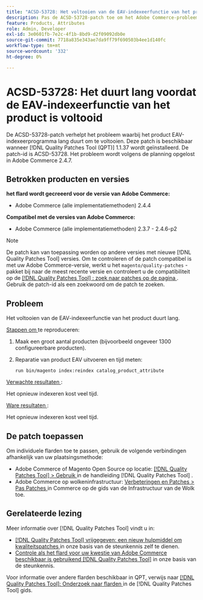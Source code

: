 ```yaml
---
title: "ACSD-53728: Het voltooien van de EAV-indexeerfunctie van het product duurt lang."
description: Pas de ACSD-53728-patch toe om het Adobe Commerce-probleem op te lossen, waarbij het voltooien van de product EAV-indexeerder veel tijd in beslag neemt.
feature: Products, Attributes
role: Admin, Developer
exl-id: 3e0601fb-7e2c-4f1b-8bd9-d2f09092db0e
source-git-commit: 7718a835e343ae7da9ff79f690503b4ee1d140fc
workflow-type: tm+mt
source-wordcount: '332'
ht-degree: 0%

---
```


# ACSD-53728: Het duurt lang voordat de EAV-indexeerfunctie van het product is voltooid

De ACSD-53728-patch verhelpt het probleem waarbij het product EAV-indexeerprogramma lang duurt om te voltooien. Deze patch is beschikbaar wanneer [!DNL Quality Patches Tool (QPT)] 1.1.37 wordt geïnstalleerd. De patch-id is ACSD-53728. Het probleem wordt volgens de planning opgelost in Adobe Commerce 2.4.7.

## Betrokken producten en versies

**het flard wordt gecreeerd voor de versie van Adobe Commerce:**

* Adobe Commerce (alle implementatiemethoden) 2.4.4

**Compatibel met de versies van Adobe Commerce:**

* Adobe Commerce (alle implementatiemethoden) 2.3.7 - 2.4.6-p2

>[!NOTE]
>
>De patch kan van toepassing worden op andere versies met nieuwe [!DNL Quality Patches Tool] versies. Om te controleren of de patch compatibel is met uw Adobe Commerce-versie, werkt u het `magento/quality-patches` -pakket bij naar de meest recente versie en controleert u de compatibiliteit op de [[!DNL Quality Patches Tool] : zoek naar patches op de pagina ](https://experienceleague.adobe.com/tools/commerce-quality-patches/index.html) . Gebruik de patch-id als een zoekwoord om de patch te zoeken.

## Probleem

Het voltooien van de EAV-indexeerfunctie van het product duurt lang.

<u> Stappen om </u> te reproduceren:

1. Maak een groot aantal producten (bijvoorbeeld ongeveer 1300 configureerbare producten).
1. Reparatie van product EAV uitvoeren en tijd meten:

   `run bin/magento index:reindex catalog_product_attribute`

<u> Verwachte resultaten </u>:

Het opnieuw indexeren kost veel tijd.

<u> Ware resultaten </u>:

Het opnieuw indexeren kost veel tijd.

## De patch toepassen

Om individuele flarden toe te passen, gebruik de volgende verbindingen afhankelijk van uw plaatsingsmethode:

* Adobe Commerce of Magento Open Source op locatie: [[!DNL Quality Patches Tool]  > Gebruik ](https://experienceleague.adobe.com/docs/commerce-operations/tools/quality-patches-tool/usage.html) in de handleiding [!DNL Quality Patches Tool] .
* Adobe Commerce op wolkeninfrastructuur: [ Verbeteringen en Patches > Pas Patches ](https://experienceleague.adobe.com/docs/commerce-cloud-service/user-guide/develop/upgrade/apply-patches.html) in Commerce op de gids van de Infrastructuur van de Wolk toe.

## Gerelateerde lezing

Meer informatie over [!DNL Quality Patches Tool] vindt u in:

* [[!DNL Quality Patches Tool]  vrijgegeven: een nieuw hulpmiddel om kwaliteitspatches ](/help/announcements/adobe-commerce-announcements/magento-quality-patches-released-new-tool-to-self-serve-quality-patches.md) in onze basis van de steunkennis zelf te dienen.
* [ Controle als het flard voor uw kwestie van Adobe Commerce beschikbaar is gebruikend  [!DNL Quality Patches Tool]](/help/support-tools/patches-available-in-qpt-tool/check-patch-for-magento-issue-with-magento-quality-patches.md) in onze basis van de steunkennis.

Voor informatie over andere flarden beschikbaar in QPT, verwijs naar [[!DNL Quality Patches Tool]: Onderzoek naar flarden ](https://experienceleague.adobe.com/tools/commerce-quality-patches/index.html) in de [!DNL Quality Patches Tool] gids.
